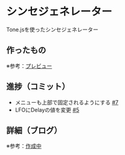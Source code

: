 # シンセジェネレーター

Tone.jsを使ったシンセジェネレーター

## 作ったもの

※参考：[プレビュー]()

## 進捗（コミット）

- メニューも上部で固定されるようにする [#7](https://github.com/ryo-i/synth-generator/issues/7)
- LFOにDelayの値を変更  [#5](https://github.com/ryo-i/synth-generator/issues/5)

## 詳細（ブログ）

※参考：[作成中]()